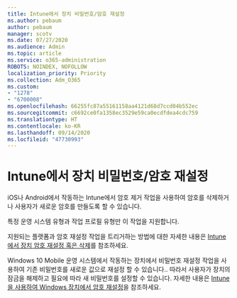 ```yaml
---
title: Intune에서 장치 비밀번호/암호 재설정
ms.author: pebaum
author: pebaum
manager: scotv
ms.date: 07/27/2020
ms.audience: Admin
ms.topic: article
ms.service: o365-administration
ROBOTS: NOINDEX, NOFOLLOW
localization_priority: Priority
ms.collection: Adm_O365
ms.custom:
- "1278"
- "6700008"
ms.openlocfilehash: 66255fc87a55161158aa4121d68d7ccd04b552ec
ms.sourcegitcommit: c6692ce0fa1358ec3529e59ca0ecdfdea4cdc759
ms.translationtype: HT
ms.contentlocale: ko-KR
ms.lasthandoff: 09/14/2020
ms.locfileid: "47730993"
---
```

# <a name="device-pinpassword-reset-from-intune"></a>Intune에서 장치 비밀번호/암호 재설정

iOS나 Android에서 작동하는 Intune에서 암호 제거 작업을 사용하여 암호를 삭제하거나 사용자가 새로운 암호를 만들도록 할 수 있습니다.

특정 운영 시스템 유형과 작업 프로필 유형만 이 작업을 지원합니다.

지원되는 플랫폼과 암호 재설정 작업을 트리거하는 방법에 대한 자세한 내용은 [Intune에서 장치 암호 재설정 혹은 삭제](https://docs.microsoft.com/intune/device-passcode-reset)를 참조하세요.

Windows 10 Mobile 운영 시스템에서 작동하는 장치에서 비밀번호 재설정 작업을 사용하여 기존 비밀번호를 새로운 값으로 재설정 할 수 있습니다.. 따라서 사용자가 장치의 잠금을 해제하고 필요에 따라 새 비밀번호를 설정할 수 있습니다. 자세한 내용은 [Intune을 사용하여 Windows 장치에서 암호 재설정](https://docs.microsoft.com/intune/device-windows-pin-reset)을 참조하세요.